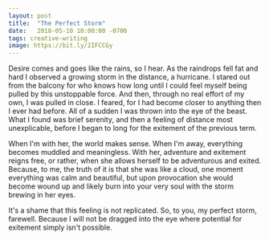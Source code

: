 ```yaml
---
layout: post
title:  "The Perfect Storm"
date:   2018-05-10 10:00:00 -0700
tags: creative-writing
image: https://bit.ly/2IFCCGy
---
```


Desire comes and goes like the rains, so I hear. As the raindrops fell fat and hard I observed a growing storm in the distance, a hurricane. I stared out from the balcony for who knows how long until I could feel myself being pulled by this unstoppable force. And then, through no real effort of my own, I was pulled in close. I feared, for I had become closer to anything then I ever had before. All of a sudden I was thrown into the eye of the beast. What I found was brief serenity, and then a feeling of distance most unexplicable, before I began to long for the exitement of the previous term.

When I'm with her, the world makes sense. When I'm away, everything becomes muddled and meaningless. With her, adventure and exitement reigns free, or rather, when she allows herself to be adventurous and exited. Because, to me, the truth of it is that she was like a cloud, one moment everything was calm and beautiful, but upon provocation she would become wound up and likely burn into your very soul with the storm brewing in her eyes.

It's a shame that this feeling is not replicated. So, to you, my perfect storm, farewell. Because I will not be dragged into the eye where potential for exitement simply isn't possible.
